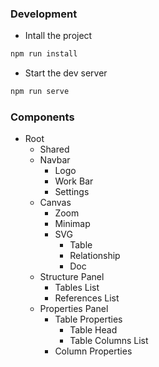 ### Development

* Intall the project
```cmd
npm run install
```

* Start the dev server
```cmd
npm run serve
```

### Components

* Root
    * Shared
    * Navbar
        * Logo
        * Work Bar
        * Settings
    * Canvas
        * Zoom
        * Minimap
        * SVG
            * Table 
            * Relationship
            * Doc
    * Structure Panel
        * Tables List
        * References List
    * Properties Panel
        * Table Properties
            * Table Head 
            * Table Columns List
        * Column Properties

